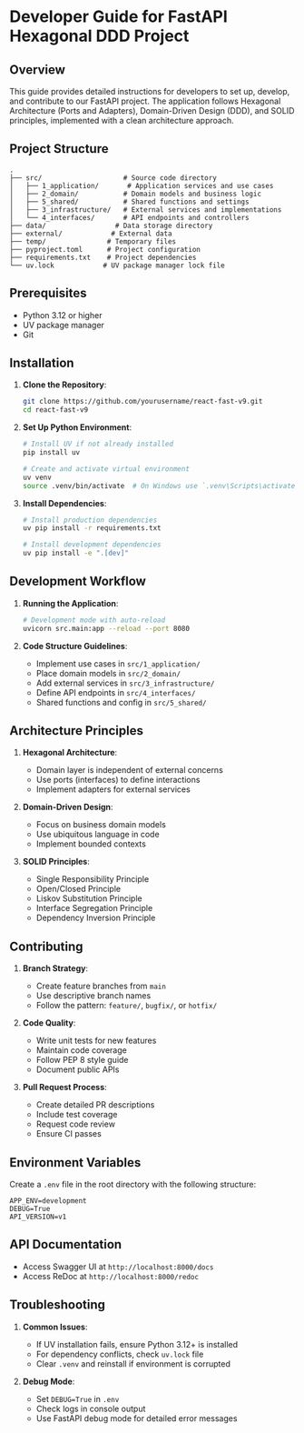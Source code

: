 # Developer Guide for FastAPI Hexagonal DDD Project

## Overview

This guide provides detailed instructions for developers to set up, develop, and contribute to our FastAPI project. The application follows Hexagonal Architecture (Ports and Adapters), Domain-Driven Design (DDD), and SOLID principles, implemented with a clean architecture approach.

## Project Structure

```
.
├── src/                    # Source code directory
│   ├── 1_application/       # Application services and use cases
│   ├── 2_domain/           # Domain models and business logic
│   ├── 5_shared/           # Shared functions and settings
│   ├── 3_infrastructure/   # External services and implementations
│   └── 4_interfaces/       # API endpoints and controllers
├── data/                 # Data storage directory
├── external/            # External data
├── temp/               # Temporary files
├── pyproject.toml      # Project configuration
├── requirements.txt    # Project dependencies
└── uv.lock            # UV package manager lock file
```

## Prerequisites

- Python 3.12 or higher
- UV package manager
- Git

## Installation

1. **Clone the Repository**:
   ```bash
   git clone https://github.com/yourusername/react-fast-v9.git
   cd react-fast-v9
   ```

2. **Set Up Python Environment**:
   ```bash
   # Install UV if not already installed
   pip install uv

   # Create and activate virtual environment
   uv venv
   source .venv/bin/activate  # On Windows use `.venv\Scripts\activate`
   ```

3. **Install Dependencies**:
   ```bash
   # Install production dependencies
   uv pip install -r requirements.txt

   # Install development dependencies
   uv pip install -e ".[dev]"
   ```

## Development Workflow

1. **Running the Application**:
   ```bash
   # Development mode with auto-reload
   uvicorn src.main:app --reload --port 8080
   ```

2. **Code Structure Guidelines**:
   - Implement use cases in `src/1_application/`
   - Place domain models in `src/2_domain/`
   - Add external services in `src/3_infrastructure/`
   - Define API endpoints in `src/4_interfaces/`
   - Shared functions and config in `src/5_shared/`

## Architecture Principles

1. **Hexagonal Architecture**:
   - Domain layer is independent of external concerns
   - Use ports (interfaces) to define interactions
   - Implement adapters for external services

2. **Domain-Driven Design**:
   - Focus on business domain models
   - Use ubiquitous language in code
   - Implement bounded contexts

3. **SOLID Principles**:
   - Single Responsibility Principle
   - Open/Closed Principle
   - Liskov Substitution Principle
   - Interface Segregation Principle
   - Dependency Inversion Principle

## Contributing

1. **Branch Strategy**:
   - Create feature branches from `main`
   - Use descriptive branch names
   - Follow the pattern: `feature/`, `bugfix/`, or `hotfix/`

2. **Code Quality**:
   - Write unit tests for new features
   - Maintain code coverage
   - Follow PEP 8 style guide
   - Document public APIs

3. **Pull Request Process**:
   - Create detailed PR descriptions
   - Include test coverage
   - Request code review
   - Ensure CI passes

## Environment Variables

Create a `.env` file in the root directory with the following structure:
```env
APP_ENV=development
DEBUG=True
API_VERSION=v1
```

## API Documentation

- Access Swagger UI at `http://localhost:8000/docs`
- Access ReDoc at `http://localhost:8000/redoc`

## Troubleshooting

1. **Common Issues**:
   - If UV installation fails, ensure Python 3.12+ is installed
   - For dependency conflicts, check `uv.lock` file
   - Clear `.venv` and reinstall if environment is corrupted

2. **Debug Mode**:
   - Set `DEBUG=True` in `.env`
   - Check logs in console output
   - Use FastAPI debug mode for detailed error messages
